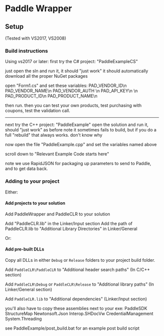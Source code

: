 # Paddle Wrapper

## Setup
(Tested with VS2017, VS2008)


### Build instructions
Using vs2017 or later:
first try the C# project: "PaddleExampleCS"

just open the sln and run it, it should "just work"
it should automatically download all the proper NuGet packages

open "Form1.cs" and set these variables:
PAD_VENDOR_ID\n	
PAD_VENDOR_NAME\n
PAD_VENDOR_AUTH	\n
PAD_API_KEY\n
\n
PAD_PRODUCT_ID\n
PAD_PRODUCT_NAME\n

then run. then you can test your own products, test purchasing with coupons, test the validation call.

-----------------------
next try the C++ project: "PaddleExample"
open the solution and run it, should "just work" as before
note it sometimes fails to build, but if you do a full "rebuild" that always works. don't know why

now open the file "PaddleExample.cpp"
and set the variables named above

scroll down to "Relevant Example Code starts here"

note we use RapidJSON for packaging up parameters to send to Paddle, and to get data back.

### Adding to your project

Either:

#### Add projects to your solution 

Add PaddleWrapper and PaddleCLR to your solution

Add "PaddleCLR.lib" in the Linker/Input section
Add the path of PaddleCLR.lib to "Additional Library Directories" in Linker/General

Or: 

#### Add pre-built DLLs

Copy all DLLs in either `Debug` or `Release` folders to your project build folder.

Add `PaddleCLR\PaddleCLR` to "Additional header search paths" (In C/C++ section)

Add `PaddleCLR\Debug` or `PaddleCLR\Release` to "Additional library paths" (In Linker/General section)

Add `PaddleCLR.lib` to "Additional dependencies" (Linker/Input section)

you'll also have to copy these assemblies next to your exe:
PaddleSDK StructureMap Newtonsoft.Json Interop.SHDocVw CredentialManagement System.Threading

see PaddleExample/post_build.bat for an example post build script

